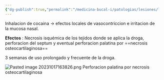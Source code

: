 ```yaml
---
{"dg-publish":true,"permalink":"/medicina-bucal-i/patologias/lesiones/lesiones-por-agentes-quimicos/lesiones-orales-por-cocaina/"}
---
```



Inhalacion de cocaina → efectos locales de vasocontriccion e irritacion de la mucosa nasal.

**Efectos** : Necrosis isquémica de los tejidos donde se aplica la droga, perforacion del septum y eventual perforacion palatina por ==necrosis osteocartilaginosa==

3 semanas de uso prolongado y frecuente de la droga.

![Pasted image 20231017163826.png](/img/user/Medicina%20Bucal%20I/Medias/Pasted%20image%2020231017163826.png)
Perforacion palatina por necrosis osteocartilaginosa